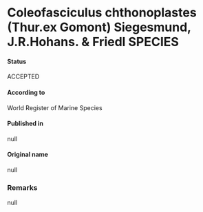 # Coleofasciculus chthonoplastes (Thur.ex Gomont) Siegesmund, J.R.Hohans. & Friedl SPECIES

#### Status
ACCEPTED

#### According to
World Register of Marine Species

#### Published in
null

#### Original name
null

### Remarks
null
